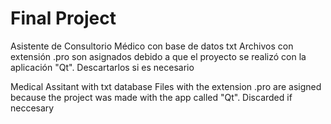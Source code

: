 # Final Project
Asistente de Consultorio Médico con base de datos txt
Archivos con extensión .pro son asignados debido a que el proyecto se realizó con la aplicación "Qt". Descartarlos si es necesario

Medical Assitant with txt database
Files with the extension .pro are asigned because the project was made with the app called "Qt". Discarded if neccesary
